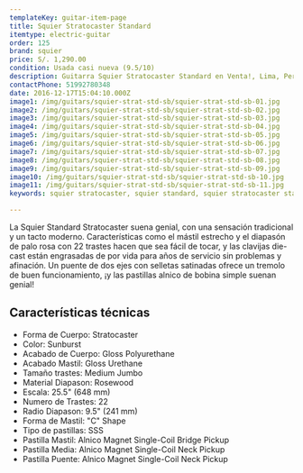 ```yaml
---
templateKey: guitar-item-page
title: Squier Stratocaster Standard
itemtype: electric-guitar
order: 125
brand: squier
price: S/. 1,290.00
condition: Usada casi nueva (9.5/10)
description: Guitarra Squier Stratocaster Standard en Venta!, Lima, Peru
contactPhone: 51992780348
date: 2016-12-17T15:04:10.000Z
image1: /img/guitars/squier-strat-std-sb/squier-strat-std-sb-01.jpg
image2: /img/guitars/squier-strat-std-sb/squier-strat-std-sb-02.jpg
image3: /img/guitars/squier-strat-std-sb/squier-strat-std-sb-03.jpg
image4: /img/guitars/squier-strat-std-sb/squier-strat-std-sb-04.jpg
image5: /img/guitars/squier-strat-std-sb/squier-strat-std-sb-05.jpg
image6: /img/guitars/squier-strat-std-sb/squier-strat-std-sb-06.jpg
image7: /img/guitars/squier-strat-std-sb/squier-strat-std-sb-07.jpg
image8: /img/guitars/squier-strat-std-sb/squier-strat-std-sb-08.jpg
image9: /img/guitars/squier-strat-std-sb/squier-strat-std-sb-09.jpg
image10: /img/guitars/squier-strat-std-sb/squier-strat-std-sb-10.jpg
image11: /img/guitars/squier-strat-std-sb/squier-strat-std-sb-11.jpg
keywords: squier stratocaster, squier standard, squier stratocaster standard

---
```

La Squier Standard Stratocaster suena genial, con una sensación tradicional y un tacto moderno. Características como el mástil estrecho y el diapasón de palo rosa con 22 trastes hacen que sea fácil de tocar, y las clavijas die-cast están engrasadas de por vida para años de servicio sin problemas y afinación. Un puente de dos ejes con selletas satinadas ofrece un tremolo de buen funcionamiento, ¡y las pastillas alnico de bobina simple suenan genial!

## Características técnicas

* Forma de Cuerpo: Stratocaster
* Color: Sunburst
* Acabado de Cuerpo: Gloss Polyurethane
* Acabado Mastil: Gloss Urethane
* Tamaño trastes: Medium Jumbo
* Material Diapason: Rosewood
* Escala: 25.5" (648 mm)
* Numero de Trastes: 22
* Radio Diapason: 9.5" (241 mm)
* Forma de Mastil: "C" Shape
* Tipo de pastillas: SSS
* Pastilla Mastil: Alnico Magnet Single-Coil Bridge Pickup
* Pastilla Media: Alnico Magnet Single-Coil Neck Pickup
* Pastilla Puente: Alnico Magnet Single-Coil Neck Pickup
